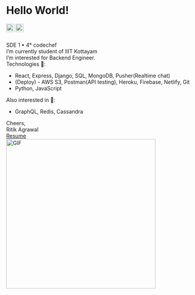 # Hello World!

<a href="https://www.linkedin.com/in/bmbshlly">
  <img align="left" alt="Akshay Saini - LinkedIn" width="22px" src="https://cdn.jsdelivr.net/npm/simple-icons@v3/icons/linkedin.svg"/>
</a>
<a href="https://twitter.com/iritik_19">
  <img align="left" alt="Akshay Saini - Twitter" width="22px" src="https://cdn.jsdelivr.net/npm/simple-icons@v3/icons/twitter.svg"/>
</a>
<br />
<br />

 SDE 1 • 4* codechef  
 I’m currently student of IIIT Kottayam    
 I’m interested for Backend Engineer.  
 Technologies 💬:  
 - React, Express, Django, SQL, MongoDB, Pusher(Realtime chat)  
 - (Deploy) - AWS S3, Postman(API testing), Heroku, Firebase, Netlify, Git  
 - Python, JavaScript

 Also interested in 👀:  
 - GraphQL, Redis, Cassandra  

Cheers,  
Ritik Agrawal  
[Resume](https://drive.google.com/file/d/1sZ5srwKwI34-KRLIW4281AlnIdZub5ES/view)  
<img alt="GIF" src="https://miro.medium.com/max/875/1*Urc28sbnORGOW5oyohQ06g.gif" width="400px" />
